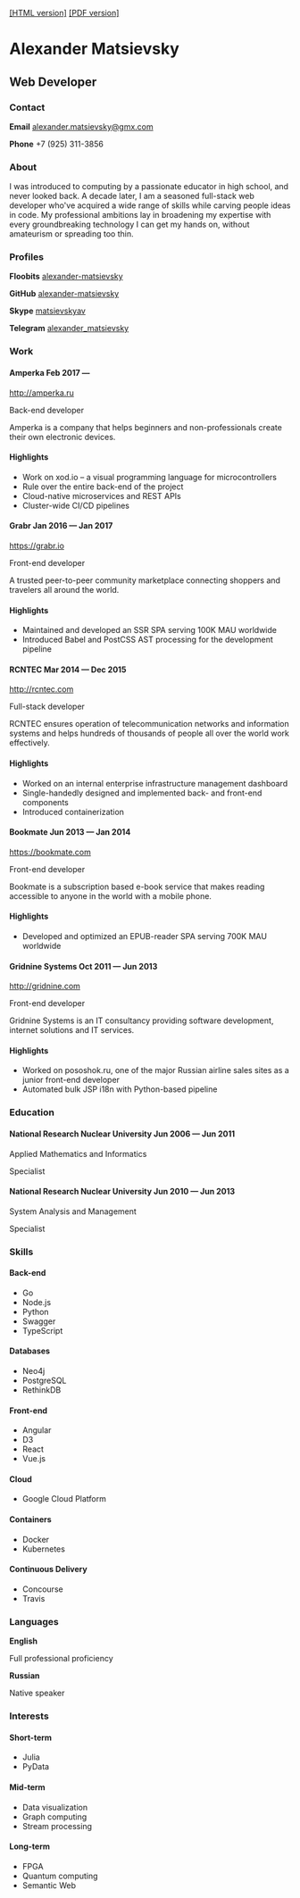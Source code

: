 [[HTML version]](https://cdn.rawgit.com/alexander-matsievsky/resume/4662d506917221f862ee341687b21e9347a183fc/resume.html)
[[PDF version]](https://cdn.rawgit.com/alexander-matsievsky/resume/4662d506917221f862ee341687b21e9347a183fc/resume.pdf)

Alexander Matsievsky
====================

Web Developer
-------------

### Contact

**Email**
alexander.matsievsky@gmx.com

**Phone**
+7 (925) 311-3856

### About

I was introduced to computing by a passionate educator in high school, and never looked back. A decade later, I am a seasoned full-stack web developer who've acquired a wide range of skills while carving people ideas in code. My professional ambitions lay in broadening my expertise with every groundbreaking technology I can get my hands on, without amateurism or spreading too thin.

### Profiles

**Floobits**
[alexander-matsievsky](https://floobits.com/alexander-matsievsky)

**GitHub**
[alexander-matsievsky](https://github.com/alexander-matsievsky)

**Skype**
[matsievskyav](skype:matsievskyav)

**Telegram**
[alexander\_matsievsky](https://t.me/alexander_matsievsky)

### Work

#### <span>Amperka</span> <span class="date"> Feb 2017 — </span>

<http://amperka.ru>

Back-end developer

Amperka is a company that helps beginners and non-professionals create their own electronic devices.

#### Highlights

-   Work on xod.io – a visual programming language for microcontrollers
-   Rule over the entire back-end of the project
-   Cloud-native microservices and REST APIs
-   Cluster-wide CI/CD pipelines

#### <span>Grabr</span> <span class="date"> Jan 2016 — Jan 2017 </span>

<https://grabr.io>

Front-end developer

A trusted peer-to-peer community marketplace connecting shoppers and travelers all around the world.

#### Highlights

-   Maintained and developed an SSR SPA serving 100K MAU worldwide
-   Introduced Babel and PostCSS AST processing for the development pipeline

#### <span>RCNTEC</span> <span class="date"> Mar 2014 — Dec 2015 </span>

<http://rcntec.com>

Full-stack developer

RCNTEC ensures operation of telecommunication networks and information systems and helps hundreds of thousands of people all over the world work effectively.

#### Highlights

-   Worked on an internal enterprise infrastructure management dashboard
-   Single-handedly designed and implemented back- and front-end components
-   Introduced containerization

#### <span>Bookmate</span> <span class="date"> Jun 2013 — Jan 2014 </span>

<https://bookmate.com>

Front-end developer

Bookmate is a subscription based e-book service that makes reading accessible to anyone in the world with a mobile phone.

#### Highlights

-   Developed and optimized an EPUB-reader SPA serving 700K MAU worldwide

#### <span>Gridnine Systems</span> <span class="date"> Oct 2011 — Jun 2013 </span>

<http://gridnine.com>

Front-end developer

Gridnine Systems is an IT consultancy providing software development, internet solutions and IT services.

#### Highlights

-   Worked on pososhok.ru, one of the major Russian airline sales sites as a junior front-end developer
-   Automated bulk JSP i18n with Python-based pipeline

### Education

#### <span>National Research Nuclear University</span> <span class="date"> Jun 2006 — Jun 2011 </span>

Applied Mathematics and Informatics

Specialist

#### <span>National Research Nuclear University</span> <span class="date"> Jun 2010 — Jun 2013 </span>

System Analysis and Management

Specialist

### Skills

#### Back-end

-   Go
-   Node.js
-   Python
-   Swagger
-   TypeScript

#### Databases

-   Neo4j
-   PostgreSQL
-   RethinkDB

#### Front-end

-   Angular
-   D3
-   React
-   Vue.js

#### Cloud

-   Google Cloud Platform

#### Containers

-   Docker
-   Kubernetes

#### Continuous Delivery

-   Concourse
-   Travis

### Languages

**English**

Full professional proficiency

**Russian**

Native speaker

### Interests

#### Short-term

-   Julia
-   PyData

#### Mid-term

-   Data visualization
-   Graph computing
-   Stream processing

#### Long-term

-   FPGA
-   Quantum computing
-   Semantic Web


